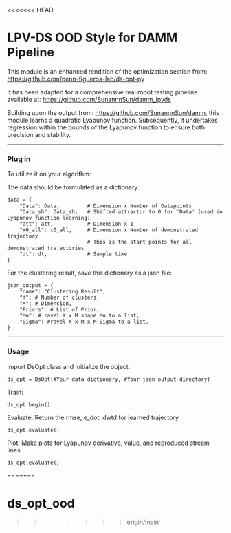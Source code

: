 <<<<<<< HEAD
# LPV-DS OOD Style for DAMM Pipeline

This module is an enhanced rendition of the optimization section from:
https://github.com/penn-figueroa-lab/ds-opt-py

It has been adapted for a comprehensive real robot testing pipeline available at:
https://github.com/SunannnSun/damm_lpvds

Building upon the output from:
https://github.com/SunannnSun/damm,
this module learns a quadratic Lyapunov function. Subsequently, it undertakes regression within the bounds of the Lyapunov function to ensure both precision and stability.

---
### Plug in
To utilize it on your algorithm:

The data should be formulated as a dictionary:
```
data = {
    "Data": Data,         # Dimension x Number of Datapoints
    "Data_sh": Data_sh,   # Shifted attractor to 0 for 'Data' (used in Lyapunov function learning)
    "att": att,           # Dimension x 1
    "x0_all": x0_all,     # Dimension x Number of demonstrated trajectory
                          # This is the start points for all demonstrated trajectories
    "dt": dt,             # Sample time
}
```

For the clustering result, save this dictionary as a json file:
```
json_output = {
    "name": "Clustering Result",
    "K": # Number of clusters,
    "M": # Dimension,
    "Priors": # List of Prior,
    "Mu": # ravel K x M shape Mu to a list,
    "Sigma": #ravel K x M x M Sigma to a list,
}
```
---
### Usage
import DsOpt class and initialize the object:
```
ds_opt = DsOpt(#Your data dictionary, #Your json output directory)
```

Train:
```
ds_opt.begin()
```

Evaluate:
Return the rmse, e_dot, dwtd for learned trajectory
```
ds_opt.evaluate()
```

Plot: Make plots for Lyapunov derivative, value, and reproduced stream lines
```
ds_opt.evaluate()
```
=======
# ds_opt_ood
>>>>>>> origin/main
